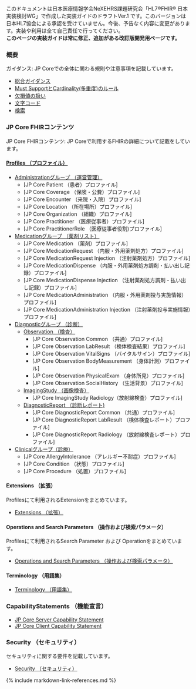 このドキュメントは日本医療情報学会NeXEHRS課題研究会「HL7®FHIR® 日本実装検討WG」で作成した実装ガイドのドラフトVer.1 です。このバージョンは日本HL7協会による承認を受けていません。今後、予告なく内容に変更があります。実装や利用は全て自己責任で行ってください。 <br/>
**このページの実装ガイドは常に修正、追加がある改訂版開発用ページです。**

### 概要
ガイダンス: JP Coreでの全体に関わる規則や注意事項を記載しています。
* [総合ガイダンス](guide-general.html)
* [Must SupportとCardinality(多重度)のルール](guide-mustSupportCardinality.html)
* [欠損値の扱い](guide-handlingOfNonExistentData.html)
* [文字コード](guide-characterEncoding.html)
* [検索](guide-stringSearch.html)

### JP Core FHIRコンテンツ
JP Core FHIRコンテンツ: JP Coreで利用するFHIRの詳細について記載をしています。

#### [Profiles （プロファイル）](artifacts.html#1)
* [Administrationグループ （運営管理）](group-administration.html)
  * [JP Core Patient （患者）プロファイル]
  * [JP Core Coverage （保険・公費）プロファイル]
  * [JP Core Encounter （来院・入院）プロファイル]
  * [JP Core Location （所在場所）プロファイル]
  * [JP Core Organization （組織）プロファイル]
  * [JP Core Practitioner （医療従事者）プロファイル]
  * [JP Core PractitionerRole （医療従事者役割)プロファイル]
* [Medicationグループ （薬剤リスト）](group-medication.html)
  * [JP Core Medication （薬剤）プロファイル]
  * [JP Core MedicationRequest （内服・外用薬剤処方）プロファイル]
  * [JP Core MedicationRequest Injection （注射薬剤処方）プロファイル]
  * [JP Core MedicationDispense （内服・外用薬剤処方調剤・払い出し記録）プロファイル]
  * [JP Core MedicationDispense Injection （注射薬剤処方調剤・払い出し記録）プロファイル]
  * [JP Core MedicationAdministration （内服・外用薬剤投与実施情報）プロファイル]
  * [JP Core MedicationAdministration Injection （注射薬剤投与実施情報）プロファイル]
* [Diagnosticグループ （診断）](group-diagnostic.html)
  * [Observation （検査）](group-diagnostic.html#1)
    * [JP Core Observation Common （共通）プロファイル]
    * [JP Core Observation LabResult （検体検査結果）プロファイル]
    * [JP Core Observation VitalSigns （バイタルサイン）プロファイル]
    * [JP Core Observation BodyMeasurement （身体計測）プロファイル]
    * [JP Core Observation PhysicalExam （身体所見）プロファイル]
    * [JP Core Observation SocialHistory （生活背景）プロファイル]
  * [ImagingStudy （画像検査）](group-diagnostic.html#2)
    * [JP Core ImagingStudy Radiology（放射線検査）プロファイル]
  * [DiagnosticReport （診断レポート)](group-diagnostic.html#3)
    * [JP Core DiagnosticReport Common （共通）プロファイル]
    * [JP Core DiagnosticReport LabResult （検体検査レポート）プロファイル]
    * [JP Core DiagnosticReport Radiology （放射線検査レポート）プロファイル]
* [Clinicalグループ（診療）](group-clinical.html)
  * [JP Core AllergyIntolerance （アレルギー不耐症）プロファイル]
  * [JP Core Condition （状態）プロファイル]
  * [JP Core Procedure （処置）プロファイル]

#### Extensions （拡張）
Profilesにて利用されるExtensionをまとめています。
- [Extensions （拡張）](artifacts.html#3)

#### Operations and Search Parameters （操作および検索パラメータ）
Profilesにて利用されるSearch Parameter および Operationをまとめています。
- [Operations and Search Parameters （操作および検索パラメータ）](OperationsAndSearchParameters)

#### Terminology （用語集）
- [Terminology （用語集）](artifacts.html#4)

### CapabilityStatements （機能宣言）
 - [JP Core Server Capability Statement](ServerCapabilityStatement)
 - [JP Core Client Capability Statement](ClientCapabilityStatement)

### Security （セキュリティ）
セキュリティに関する要件を記載しています。
 - [Security （セキュリティ）](security.html)

{% include markdown-link-references.md %}
